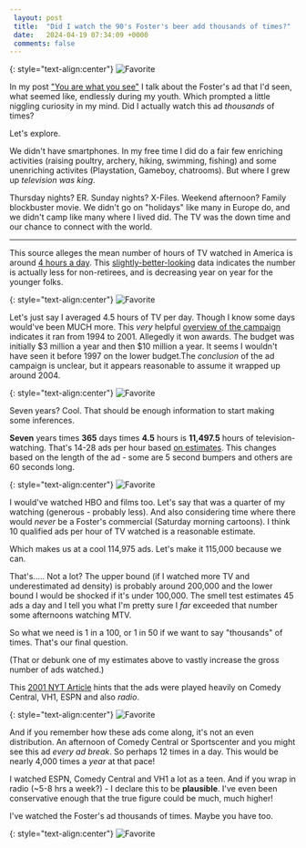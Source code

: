 ```yaml
---
 layout: post
 title:  "Did I watch the 90's Foster's beer add thousands of times?"
 date:   2024-04-19 07:34:09 +0000
 comments: false
---
```


{: style="text-align:center"}
![Favorite](https://static6.depositphotos.com/1006899/541/i/450/depositphotos_5414087-stock-photo-business-graph.jpg)

In my post ["You are what you see"](https://schwad.github.io/2024/04/18/you-are-what-you-see.html) I talk about the Foster's ad that I'd seen, what seemed like, endlessly during my youth. Which prompted a little niggling curiosity in my mind. Did I actually watch this ad _thousands_ of times?

Let's explore.

We didn't have smartphones. In my free time I did do a fair few enriching activities (raising poultry, archery, hiking, swimming, fishing) and some unenriching activites (Playstation, Gameboy, chatrooms). But where I grew up *television was king*.

Thursday nights? ER. Sunday nights? X-Files. Weekend afternoon? Family blockbuster movie. We didn't go on "holidays" like many in Europe do, and we didn't camp like many where I lived did. The TV was the down time and our chance to connect with the world.

<hr>

This source alleges the mean number of hours of TV watched in America is around [4 hours a day](https://www.csun.edu/science/health/docs/tv&health.html#tv_stats). This [slightly-better-looking](https://www.statista.com/statistics/411775/average-daily-time-watching-tv-us-by-age/) data indicates the number is actually less for non-retirees, and is decreasing year on year for the younger folks.

{: style="text-align:center"}
![Favorite](https://imgur.com/a/2fTkAqE)

Let's just say I averaged 4.5 hours of TV per day. Though I know some days would've been MUCH more. This *very* helpful [overview of the campaign](https://www.encyclopedia.com/marketing/encyclopedias-almanacs-transcripts-and-maps/fosters-group-limited) indicates it ran from 1994 to 2001. Allegedly it won awards. The budget was initially $3 million a year and then $10 million a year. It seems I wouldn't have seen it before 1997 on the lower budget.The *conclusion* of the ad campaign is unclear, but it appears reasonable to assume it wrapped up around 2004.

{: style="text-align:center"}
![Favorite](https://i.imgur.com/aBvoD5C.png)

Seven years? Cool. That should be enough information to start making some inferences.

**Seven** years times **365** days times **4.5** hours is **11,497.5** hours of television-watching. That's 14-28 ads per hour based [on estimates](https://mocktheagency.com/content/how-many-tv-ads-per-hour/#:~:text=On%20average%2C%20viewers%20watch%20around,ad%20is%2030%20seconds%20long.). This changes based on the length of the ad - some are 5 second bumpers and others are 60 seconds long.

{: style="text-align:center"}
![Favorite](https://i.imgur.com/epEDq4s.png)

I would've watched HBO and films too. Let's say that was a quarter of my watching (generous - probably less). And also considering time where there would *never* be a Foster's commercial (Saturday morning cartoons). I think 10 qualified ads per hour of TV watched is a reasonable estimate.

Which makes us at a cool 114,975 ads. Let's make it 115,000 because we can.

That's..... Not a lot? The upper bound (if I watched more TV and underestimated ad density) is probably around 200,000 and the lower bound I would be shocked if it's under 100,000. The smell test estimates 45 ads a day and I tell you what I'm pretty sure I _far_ exceeded that number some afternoons watching MTV.

So what we need is 1 in a 100, or 1 in 50 if we want to say "thousands" of times. That's our final question.

(That or debunk one of my estimates above to vastly increase the gross number of ads watched.)

This [2001 NYT Article](https://www.nytimes.com/2001/03/06/business/media-business-advertising-foster-s-beer-putting-new-twist-its-longtime-speak.html#:~:text=The%20new%20TV%20spots%20run%20for%2030%20seconds%20%2D%2D%20twice%20the%20length%20of%20previous%20commercials%20%2D%2D%20and%20are%20being%20shown%20on%20cable%20channels%20like%20ESPN%2C%20Comedy%20Central%20and%20VH1.) hints that the ads were played heavily on Comedy Central, VH1, ESPN and also _radio_.

{: style="text-align:center"}
![Favorite](https://i.imgur.com/2toG3kY.png)

And if you remember how these ads come along, it's not an even distribution. An afternoon of Comedy Central or Sportscenter and you might see this ad *every ad break*. So perhaps 12 times in a day. This would be nearly 4,000 times a *year* at that pace!

I watched ESPN, Comedy Central and VH1 a lot as a teen. And if you wrap in radio (~5-8 hrs a week?) - I declare this to be **plausible**. I've even been conservative enough that the true figure could be much, much higher!

I've watched the Foster's ad thousands of times. Maybe you have too.

{: style="text-align:center"}
![Favorite](https://i.ytimg.com/vi/uCG6N1w6zp0/hqdefault.jpg)
